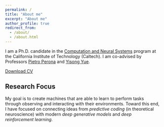 ```yaml
---
permalink: /
title: "About me"
excerpt: "About me"
author_profile: true
redirect_from:
  - /about/
  - /about.html
---
```


I am a Ph.D. candidate in the [Computation and Neural Systems](http://www.cns.caltech.edu) program at the California Institute of Technology (Caltech). I am co-advised by Professors [Pietro Perona](http://www.vision.caltech.edu/people.html) and [Yisong Yue](http://www.yisongyue.com/about.php).

[Download CV](../files/marino_cv.pdf)

## Research Focus

My goal is to create machines that are able to learn to perform tasks through observing and interacting with their environments. Toward this end, I have focused on connecting ideas from *predictive coding* (in theoretical neuroscience) with modern *deep generative models* and *deep reinforcement learning*.
